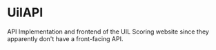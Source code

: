 # UilAPI
API Implementation and frontend of the UIL Scoring website since they apparently don't have a front-facing API.
